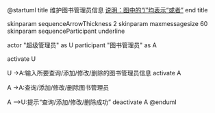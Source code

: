 @startuml
title
 维护图书管理员信息
 <u>说明：图中的“/”均表示“或者”</u>
end title

skinparam sequenceArrowThickness 2
skinparam maxmessagesize 60
skinparam sequenceParticipant underline

actor "超级管理员" as U
participant "图书管理员" as A

activate U


U ->A:输入所要查询/添加/修改/删除的图书管理员信息
activate A

A ->A:查询/添加/修改/删除图书管理员


A -->U:提示“查询/添加/修改/删除成功”
deactivate A
@enduml